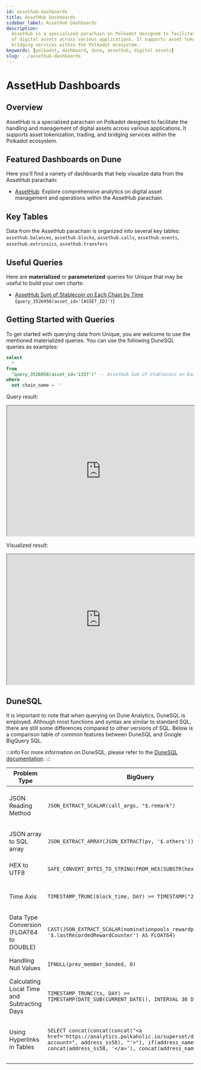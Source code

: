 ```yaml
---
id: assethub-dashboards
title: AssetHub Dashboards
sidebar_label: AssetHub Dashboards
description:
  AssetHub is a specialized parachain on Polkadot designed to facilitate the handling and management
  of digital assets across various applications. It supports asset tokenization, trading, and
  bridging services within the Polkadot ecosystem.
keywords: [polkadot, dashboard, dune, assethub, digital assets]
slug: ../assethub-dashboards
---
```


# AssetHub Dashboards

## Overview

AssetHub is a specialized parachain on Polkadot designed to facilitate the handling and management
of digital assets across various applications. It supports asset tokenization, trading, and bridging
services within the Polkadot ecosystem.

## Featured Dashboards on Dune

Here you'll find a variety of dashboards that help visualize data from the AssetHub parachain:

- [AssetHub](https://dune.com/substrate/assethub): Explore comprehensive analytics on digital asset
  management and operations within the AssetHub parachain.

## Key Tables

Data from the AssetHub parachain is organized into several key tables: `assethub.balances`,
`assethub.blocks`, `assethub.calls`, `assethub.events`, `assethub.extrinsics`, `assethub.transfers`

## Useful Queries

Here are **materialized** or **parameterized** queries for Unique that may be useful to build your
own charts:

- [AssetHub Sum of Stablecoin on Each Chain by Time](https://dune.com/queries/3526956)
  (`query_3526956(asset_id='[ASSET_ID]')`)

## Getting Started with Queries

To get started with querying data from Unique, you are welcome to use the mentioned materialized
queries. You can use the following DuneSQL queries as examples:

```sql title="Sum of USDC in Polkadot Parachains" showLineNumbers
select
  *
from
  "query_3526956(asset_id='1337')" -- AssetHub Sum of Stablecoin on Each Chain by Time
where
  not chain_name = ''
```

Query result:

<iframe src="https://dune.com/embeds/3527830/5933830/" height="350" width="100%"></iframe>

Visualized result:

<iframe src="https://dune.com/embeds/3527830/5933863/" height="350" width="100%"></iframe>

## DuneSQL

It is important to note that when querying on Dune Analytics, DuneSQL is employed. Although most
functions and syntax are similar to standard SQL, there are still some differences compared to other
versions of SQL. Below is a comparison table of common features between DuneSQL and Google BigQuery
SQL.

:::info For more information on DuneSQL, please refer to the
[DuneSQL documentation](https://docs.dune.com/query-engine/Functions-and-operators/index). :::

| Problem Type                                | BigQuery                                                                                                                                                                                                              | DuneSQL(V2)                                                                                                                                                  | Description                                                                                                                                      |
| ------------------------------------------- | --------------------------------------------------------------------------------------------------------------------------------------------------------------------------------------------------------------------- | ------------------------------------------------------------------------------------------------------------------------------------------------------------ | ------------------------------------------------------------------------------------------------------------------------------------------------ |
| JSON Reading Method                         | `JSON_EXTRACT_SCALAR(call_args, "$.remark")`                                                                                                                                                                          | `JSON_EXTRACT_SCALAR(JSON_PARSE(call_args), '$.remark')`                                                                                                     | In DuneSQL, `JSON_PARSE` is needed to split the JSON if it is initially not in JSON format but is transformed into a JSON string.                |
| JSON array to SQL array                     | `JSON_EXTRACT_ARRAY(JSON_EXTRACT(pv, '$.others'))`                                                                                                                                                                    | `cast(json_extract(pv, '$.others') as array<json>)`                                                                                                          | BigQuery uses a function for this conversion, while DuneSQL utilizes casting and supports the JSON data type.                                    |
| HEX to UTF8                                 | `SAFE_CONVERT_BYTES_TO_STRING(FROM_HEX(SUBSTR(hex_encode, 3)))`                                                                                                                                                       | `FROM_UTF8(from_hex(SUBSTR(hex_encode, 3)))`                                                                                                                 | In DuneSQL, the `SAFE_CONVERT_BYTES_TO_STRING` is not required.                                                                                  |
| Time Axis                                   | `TIMESTAMP_TRUNC(block_time, DAY) >= TIMESTAMP("2023-12-01")`                                                                                                                                                         | `block_time >= date('2023-12-01')`                                                                                                                           | Time conversion in DuneSQL is simpler, involving direct usage of `variable operator date(value)`.                                                |
| Data Type Conversion (FLOAT64 to DOUBLE)    | `CAST(JSON_EXTRACT_SCALAR(nominationpools_rewardpools, '$.lastRecordedRewardCounter') AS FLOAT64)`                                                                                                                    | `CAST(JSON_EXTRACT_SCALAR(nominationpools_rewardpools, '$.lastRecordedRewardCounter')`                                                                       | BigQuery refers to the data format as FLOAT64, while in DuneSQL, it is termed DOUBLE.                                                            |
| Handling Null Values                        | `IFNULL(prev_member_bonded, 0)`                                                                                                                                                                                       | `COALESCE(prev_member_bonded, 0)`                                                                                                                            | In DuneSQL, BigQuery's `IFNULL` is equivalent to `COALESCE`.                                                                                     |
| Calculating Local Time and Subtracting Days | `TIMESTAMP_TRUNC(ts, DAY) >= TIMESTAMP(DATE_SUB(CURRENT_DATE(), INTERVAL 30 DAY))`                                                                                                                                    | `ts >= date(current_date - interval '30' day)`                                                                                                               | In BigQuery, operations on dates require functions, but DuneSQL allows direct use of `+` and `-`.                                                |
| Using Hyperlinks in Tables                  | `SELECT concat(concat(concat("<a href='https://analytics.polkaholic.io/superset/dashboard/77/?account=", address_ss58), "'>"), if(address_name is null, concat(address_ss58, '</a>'), concat(address_name, '</a>')))` | `CONCAT('<a target="_new" href="https://analytics.polkaholic.io/superset/dashboard/77/?account=', address_ss58, '">', address_ss58 ,'</a>') AS address_ss58` | DuneSQL enables string concatenation using `CONCAT`, making it straightforward compared to the multiple `concat` functions required in BigQuery. |
